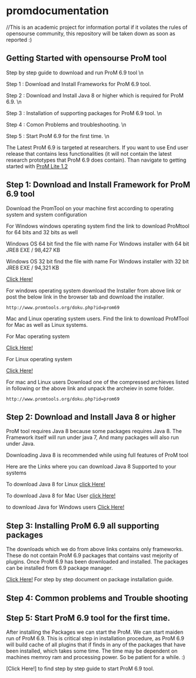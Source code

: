 # promdocumentation
//This is an academic project for information portal if it voilates the rules of opensourse community, this repository will be taken down as soon as reported :)


## Getting Started with opensourse ProM tool 

  Step by step guide to download and run ProM 6.9 tool \n

  Step 1 : Download and Install Frameworks for ProM 6.9 tool. 

  Step 2 : Download and Install Java 8 or higher which is required for ProM 6.9. \n
  
  Step 3 : Installation of supporting packages for ProM 6.9 tool. \n
  
  Step 4 : Comon Problems and troubleshooting.  \n
  
  Step 5 : Start ProM 6.9 for the first time. \n


The Latest ProM 6.9 is targeted at researchers.
If you want to use End user release that contains less functionalities (it will not contain the latest research prototypes that ProM 6.9 does contain). Than navigate to getting started with [ProM Lite 1.2](https://github.com/AkshayDevkate/promdocumentation/edit/main/README.md)



   ## Step 1: Download and Install Framework for ProM 6.9 tool

  Download the PromTool on your machine first according to operating system and system configuration 

  For Windows windows operating system 
    find the link to download ProMtool for 64 bits and 32 bits as well 


 Windows OS 64 bit find the file with name 
     For Windows installer with 64 bit JRE8 
     EXE / 98,427 KB
 
 Windows OS 32 bit find the file with name 
     For Windows installer with 32 bit JRE8
     EXE / 94,321 KB
   
  [Click Here!](http://www.promtools.org/doku.php?id=prom69)
        
   For windows operating system download the Installer from above link or post the below link in the browser tab and download the installer.

```
http://www.promtools.org/doku.php?id=prom69
```



   Mac and Linux operating system users. 
   Find the link to download ProMTool for Mac as well as Linux systems.
   
   For Mac operating system 
      
   [Click Here!](http://www.promtools.org/doku.php?id=prom69)
   
   For Linux operating system 
      
   [Click Here!](http://www.promtools.org/doku.php?id=prom69)
        
   For mac and Linux users Download one of the compressed archieves listed in following or the above link and unpack the archeiev in some folder.
   
   
        
```
http://www.promtools.org/doku.php?id=prom69
```

   ## Step 2: Download and Install Java 8 or higher 

ProM tool requires Java 8 because some packages requires Java 8.
The Framework itself will run under java 7, And many packages will also run under Java. 

Downloading Java 8 is recommended while using full features of ProM tool 

Here are the Links where you can download Java 8 Supported to your systems 


  To download Java 8 for Linux 
  [click Here!](https://www.oracle.com/java/technologies/javase/javase-jdk8-downloads.html)
       
  To download Java 8 for Mac User 
  [click Here!](https://www.oracle.com/java/technologies/javase/javase-jdk8-downloads.html)
      
   to download Java for Windows users 
   [Click Here!](https://www.oracle.com/java/technologies/javase/javase-jdk8-downloads.html)
   
   
  ## Step 3: Installing ProM 6.9 all supporting packages 
 
 The downloads which we do from above links contains only frameworks. These do not contain ProM 6.9 packages that contains vast mejority of plugins. Once ProM 6.9 has been downloaded and installed. The packages can be installed from 6.9 package manager. 
 
 [Click Here!](https://github.com/AkshayDevkate/promdocumentation/blob/main/prom6packagedinstall.docx) For step by step document on package installation guide. 
 
  ## Step 4: Common problems and Trouble shooting 



  ## Step 5: Start ProM 6.9 tool for the first time. 

After installing the Packages we can start the ProM. We can start maiden run of ProM 6.9. This is critical step in installation procedure, as ProM 6.9 will build cache of all plugins that if finds in any of the packages that have been installed, which takes some time. The time may be dependent on machines memroy ram and processing power. So be patient for a while. :)






[Click Here!] to find step by step guide to start ProM 6.9 tool. 





